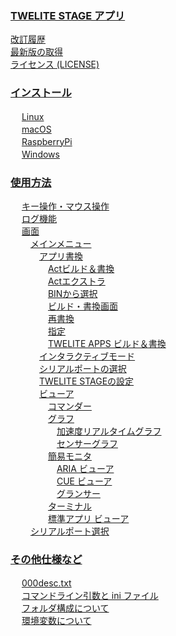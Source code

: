 
### [TWELITE STAGE アプリ](content//README.md)

 [改訂履歴](content//changes.md) <br />
 [最新版の取得](content//get-latest-version.md) <br />
 [ライセンス (LICENSE)](content//license.md) <br />

### [インストール](content//install/README.md)

　 [Linux](content//install/linux.md) <br />
　 [macOS](content//install/macos.md) <br />
　 [RaspberryPi](content//install/raspberrypi.md) <br />
　 [Windows](content//install/windows.md) <br />

### [使用方法](content//usage/README.md)

　 [キー操作・マウス操作](content//usage/key_mouse.md) <br />
　 [ログ機能](content//usage/logging.md) <br />
　 [画面](content//usage/screens/README.md) <br />
　　 [メインメニュー](content//usage/screens/main_menu/README.md) <br />
　　　 [アプリ書換](content//usage/screens/main_menu/firm_prog/README.md) <br />
　　　　 [Actビルド＆書換](content//usage/screens/main_menu/firm_prog/act_build.md) <br />
　　　　 [Actエクストラ](content//usage/screens/main_menu/firm_prog/act_extras_build.md) <br />
　　　　 [BINから選択](content//usage/screens/main_menu/firm_prog/bin.md) <br />
　　　　 [ビルド・書換画面](content//usage/screens/main_menu/firm_prog/build_screen.md) <br />
　　　　 [再書換](content//usage/screens/main_menu/firm_prog/re-write.md) <br />
　　　　 [指定](content//usage/screens/main_menu/firm_prog/specified.md) <br />
　　　　 [TWELITE APPS ビルド＆書換](content//usage/screens/main_menu/firm_prog/tweapps_build.md) <br />
　　　 [インタラクティブモード](content//usage/screens/main_menu/interactive.md) <br />
　　　 [シリアルポートの選択](content//usage/screens/main_menu/select_serial_port.md) <br />
　　　 [TWELITE STAGEの設定](content//usage/screens/main_menu/settings.md) <br />
　　　 [ビューア](content//usage/screens/main_menu/viewer/README.md) <br />
　　　　 [コマンダー](content//usage/screens/main_menu/viewer/commander.md) <br />
　　　　 [グラフ](content//usage/screens/main_menu/viewer/graph/README.md) <br />
　　　　　 [加速度リアルタイムグラフ](content//usage/screens/main_menu/viewer/graph/graph_mot.md) <br />
　　　　　 [センサーグラフ](content//usage/screens/main_menu/viewer/graph/graph_sns.md) <br />
　　　　 [簡易モニタ](content//usage/screens/main_menu/viewer/smpl_mon/README.md) <br />
　　　　　 [ARIA ビューア](content//usage/screens/main_menu/viewer/smpl_mon/aria_viewer.md) <br />
　　　　　 [CUE ビューア](content//usage/screens/main_menu/viewer/smpl_mon/cue_viewer.md) <br />
　　　　　 [グランサー](content//usage/screens/main_menu/viewer/smpl_mon/glancer.md) <br />
　　　　 [ターミナル](content//usage/screens/main_menu/viewer/terminal.md) <br />
　　　　 [標準アプリ ビューア](content//usage/screens/main_menu/viewer/twelite81.md) <br />
　　 [シリアルポート選択](content//usage/screens/serial_port_sel.md) <br />

### [その他仕様など](content//misc/README.md)

　 [000desc.txt](content//misc/000desc.txt.md) <br />
　 [コマンドライン引数と ini ファイル](content//misc/cmdargs_and_ini.md) <br />
　 [フォルダ構成について](content//misc/directories.md) <br />
　 [環境変数について](content//misc/envvars.md) <br />
